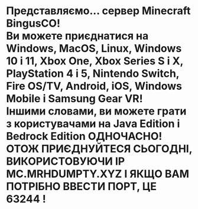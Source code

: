 <p><h1>&#1055;&#1088;&#1077;&#1076;&#1089;&#1090;&#1072;&#1074;&#1083;&#1103;&#1108;&#1084;&#1086;... &#1089;&#1077;&#1088;&#1074;&#1077;&#1088; Minecraft BingusCO!<br>
&#1042;&#1080; &#1084;&#1086;&#1078;&#1077;&#1090;&#1077; &#1087;&#1088;&#1080;&#1108;&#1076;&#1085;&#1072;&#1090;&#1080;&#1089;&#1103; &#1085;&#1072; Windows, MacOS, Linux, Windows 10 &#1110; 11, Xbox One, Xbox Series S &#1110; X, PlayStation 4 &#1110; 5, Nintendo Switch, Fire OS/TV, Android, iOS, Windows Mobile &#1110; Samsung Gear VR!<br>
&#1030;&#1085;&#1096;&#1080;&#1084;&#1080; &#1089;&#1083;&#1086;&#1074;&#1072;&#1084;&#1080;, &#1074;&#1080; &#1084;&#1086;&#1078;&#1077;&#1090;&#1077; &#1075;&#1088;&#1072;&#1090;&#1080; &#1079; &#1082;&#1086;&#1088;&#1080;&#1089;&#1090;&#1091;&#1074;&#1072;&#1095;&#1072;&#1084;&#1080; &#1085;&#1072; Java Edition &#1110; Bedrock Edition &#1054;&#1044;&#1053;&#1054;&#1063;&#1040;&#1057;&#1053;&#1054;!<br>
&#1054;&#1058;&#1054;&#1046; &#1055;&#1056;&#1048;&#1028;&#1044;&#1053;&#1059;&#1049;&#1058;&#1045;&#1057;&#1071; &#1057;&#1068;&#1054;&#1043;&#1054;&#1044;&#1053;&#1030;, &#1042;&#1048;&#1050;&#1054;&#1056;&#1048;&#1057;&#1058;&#1054;&#1042;&#1059;&#1070;&#1063;&#1048; IP MC.MRHDUMPTY.XYZ &#1030; &#1071;&#1050;&#1065;&#1054; &#1042;&#1040;&#1052; &#1055;&#1054;&#1058;&#1056;&#1030;&#1041;&#1053;&#1054; &#1042;&#1042;&#1045;&#1057;&#1058;&#1048; &#1055;&#1054;&#1056;&#1058;, &#1062;&#1045; 63244 !</h1></p>
